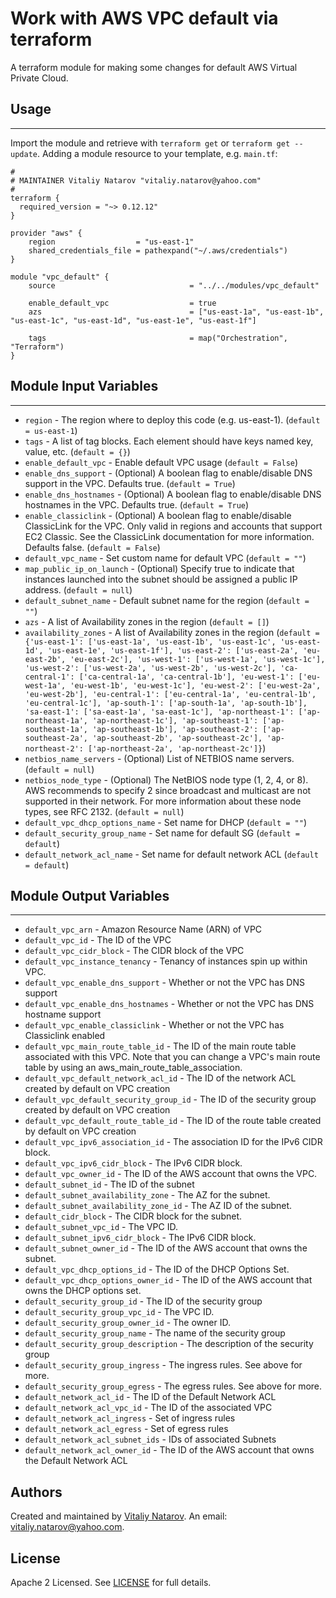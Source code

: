 # Work with AWS VPC default via terraform

A terraform module for making some changes for default AWS Virtual Private Cloud.


## Usage
----------------------
Import the module and retrieve with ```terraform get``` or ```terraform get --update```. Adding a module resource to your template, e.g. `main.tf`:

```
#
# MAINTAINER Vitaliy Natarov "vitaliy.natarov@yahoo.com"
#
terraform {
  required_version = "~> 0.12.12"
}

provider "aws" {
    region                  = "us-east-1"
    shared_credentials_file = pathexpand("~/.aws/credentials")
}

module "vpc_default" {
    source                              = "../../modules/vpc_default"

    enable_default_vpc                  = true
    azs                                 = ["us-east-1a", "us-east-1b", "us-east-1c", "us-east-1d", "us-east-1e", "us-east-1f"]

    tags                                = map("Orchestration", "Terraform")
}
```

## Module Input Variables
----------------------
- `region` - The region where to deploy this code (e.g. us-east-1). (`default = us-east-1`)
- `tags` - A list of tag blocks. Each element should have keys named key, value, etc. (`default = {}`)
- `enable_default_vpc` - Enable default VPC usage (`default = False`)
- `enable_dns_support` - (Optional) A boolean flag to enable/disable DNS support in the VPC. Defaults true. (`default = True`)
- `enable_dns_hostnames` - (Optional) A boolean flag to enable/disable DNS hostnames in the VPC. Defaults true. (`default = True`)
- `enable_classiclink` - (Optional) A boolean flag to enable/disable ClassicLink for the VPC. Only valid in regions and accounts that support EC2 Classic. See the ClassicLink documentation for more information. Defaults false. (`default = False`)
- `default_vpc_name` - Set custom name for default VPC (`default = ""`)
- `map_public_ip_on_launch` - (Optional) Specify true to indicate that instances launched into the subnet should be assigned a public IP address. (`default = null`)
- `default_subnet_name` - Default subnet name for the region (`default = ""`)
- `azs` - A list of Availability zones in the region (`default = []`)
- `availability_zones` - A list of Availability zones in the region (`default = {'us-east-1': ['us-east-1a', 'us-east-1b', 'us-east-1c', 'us-east-1d', 'us-east-1e', 'us-east-1f'], 'us-east-2': ['us-east-2a', 'eu-east-2b', 'eu-east-2c'], 'us-west-1': ['us-west-1a', 'us-west-1c'], 'us-west-2': ['us-west-2a', 'us-west-2b', 'us-west-2c'], 'ca-central-1': ['ca-central-1a', 'ca-central-1b'], 'eu-west-1': ['eu-west-1a', 'eu-west-1b', 'eu-west-1c'], 'eu-west-2': ['eu-west-2a', 'eu-west-2b'], 'eu-central-1': ['eu-central-1a', 'eu-central-1b', 'eu-central-1c'], 'ap-south-1': ['ap-south-1a', 'ap-south-1b'], 'sa-east-1': ['sa-east-1a', 'sa-east-1c'], 'ap-northeast-1': ['ap-northeast-1a', 'ap-northeast-1c'], 'ap-southeast-1': ['ap-southeast-1a', 'ap-southeast-1b'], 'ap-southeast-2': ['ap-southeast-2a', 'ap-southeast-2b', 'ap-southeast-2c'], 'ap-northeast-2': ['ap-northeast-2a', 'ap-northeast-2c']}`)
- `netbios_name_servers` - (Optional) List of NETBIOS name servers. (`default = null`)
- `netbios_node_type` - (Optional) The NetBIOS node type (1, 2, 4, or 8). AWS recommends to specify 2 since broadcast and multicast are not supported in their network. For more information about these node types, see RFC 2132. (`default = null`)
- `default_vpc_dhcp_options_name` - Set name for DHCP (`default = ""`)
- `default_security_group_name` - Set name for default SG (`default = default`)
- `default_network_acl_name` - Set name for default network ACL (`default = default`)

## Module Output Variables
----------------------
- `default_vpc_arn` - Amazon Resource Name (ARN) of VPC
- `default_vpc_id` - The ID of the VPC
- `default_vpc_cidr_block` - The CIDR block of the VPC
- `default_vpc_instance_tenancy` - Tenancy of instances spin up within VPC.
- `default_vpc_enable_dns_support` - Whether or not the VPC has DNS support
- `default_vpc_enable_dns_hostnames` - Whether or not the VPC has DNS hostname support
- `default_vpc_enable_classiclink` - Whether or not the VPC has Classiclink enabled
- `default_vpc_main_route_table_id` - The ID of the main route table associated with this VPC. Note that you can change a VPC's main route table by using an aws_main_route_table_association.
- `default_vpc_default_network_acl_id` - The ID of the network ACL created by default on VPC creation
- `default_vpc_default_security_group_id` - The ID of the security group created by default on VPC creation
- `default_vpc_default_route_table_id` - The ID of the route table created by default on VPC creation
- `default_vpc_ipv6_association_id` - The association ID for the IPv6 CIDR block.
- `default_vpc_ipv6_cidr_block` - The IPv6 CIDR block.
- `default_vpc_owner_id` - The ID of the AWS account that owns the VPC.
- `default_subnet_id` - The ID of the subnet
- `default_subnet_availability_zone` - The AZ for the subnet.
- `default_subnet_availability_zone_id` - The AZ ID of the subnet.
- `default_cidr_block` - The CIDR block for the subnet.
- `default_subnet_vpc_id` - The VPC ID.
- `default_subnet_ipv6_cidr_block` - The IPv6 CIDR block.
- `default_subnet_owner_id` - The ID of the AWS account that owns the subnet.
- `default_vpc_dhcp_options_id` - The ID of the DHCP Options Set.
- `default_vpc_dhcp_options_owner_id` - The ID of the AWS account that owns the DHCP options set.
- `default_security_group_id` - The ID of the security group
- `default_security_group_vpc_id` - The VPC ID.
- `default_security_group_owner_id` - The owner ID.
- `default_security_group_name` - The name of the security group
- `default_security_group_description` - The description of the security group
- `default_security_group_ingress` - The ingress rules. See above for more.
- `default_security_group_egress` - The egress rules. See above for more.
- `default_network_acl_id` - The ID of the Default Network ACL
- `default_network_acl_vpc_id` - The ID of the associated VPC
- `default_network_acl_ingress` - Set of ingress rules
- `default_network_acl_egress` - Set of egress rules
- `default_network_acl_subnet_ids` - IDs of associated Subnets
- `default_network_acl_owner_id` - The ID of the AWS account that owns the Default Network ACL


## Authors

Created and maintained by [Vitaliy Natarov](https://github.com/SebastianUA). An email: [vitaliy.natarov@yahoo.com](vitaliy.natarov@yahoo.com).

## License

Apache 2 Licensed. See [LICENSE](https://github.com/SebastianUA/terraform/blob/master/LICENSE) for full details.
